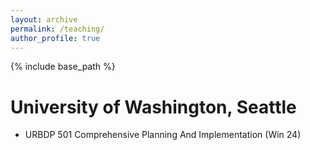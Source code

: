 ```yaml
---
layout: archive
permalink: /teaching/
author_profile: true
---
```

{% include base_path %}

# University of Washington, Seattle
* URBDP 501 Comprehensive Planning And Implementation (Win 24)
